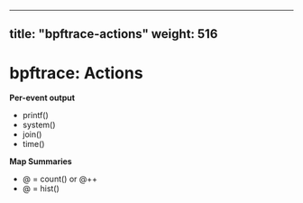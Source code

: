 
---
title:  "bpftrace-actions"
weight: 516
---

# bpftrace: Actions

**Per-event output**

- printf()
- system()
- join()
- time()

**Map Summaries**

- @ = count() or @++
- @ = hist()

